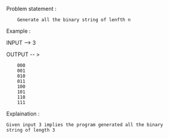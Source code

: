Problem statement :

        Generate all the binary string of lenfth n

Example :

INPUT --> 3

OUTPUT -- >

        000
        001
        010
        011
        100
        101
        110
        111

Explaination :

    Given input 3 implies the program generated all the binary
    string of length 3
